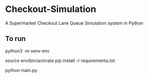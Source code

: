 # Checkout-Simulation
A Supermarket Checkout Lane Queue Simulation system in Python


## To run

python3 -m venv env

source env/bin/activate
pip install -r requirements.txt

python main.py


